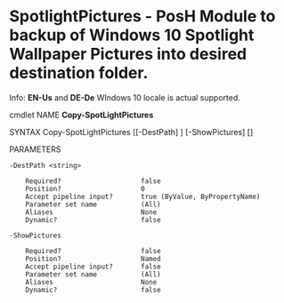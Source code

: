 # SpotlightPictures - PosH Module to backup of Windows 10 Spotlight Wallpaper Pictures into desired destination folder.

Info: <b>EN-Us</b> and <b>DE-De</b> WIndows 10 locale is actual supported.

cmdlet NAME
    <b>Copy-SpotLightPictures</b>

SYNTAX
    Copy-SpotLightPictures [[-DestPath] <string>] [-ShowPictures]  [<CommonParameters>]


PARAMETERS
    
    -DestPath <string>

        Required?                    false
        Position?                    0
        Accept pipeline input?       true (ByValue, ByPropertyName)
        Parameter set name           (All)
        Aliases                      None
        Dynamic?                     false

    -ShowPictures

        Required?                    false
        Position?                    Named
        Accept pipeline input?       false
        Parameter set name           (All)
        Aliases                      None
        Dynamic?                     false
